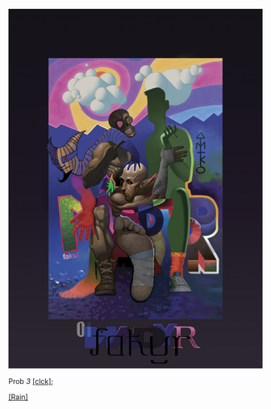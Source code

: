 ![](pix/Magtp_8aKtp_02.png)

Prob *3* [[clck]](https://ioinformatics.org/files/ioi1991round1.pdf);

[[Rain]](https://youtu.be/izakfWqWVVE)

